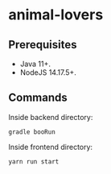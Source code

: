 # animal-lovers

## Prerequisites

- Java 11+.
- NodeJS 14.17.5+.

## Commands

Inside backend directory:

    gradle booRun

Inside frontend directory:

    yarn run start
